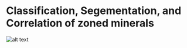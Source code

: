 # Classification, Segementation, and Correlation of zoned minerals

![alt text](https://github.com/tom-sheldrake/ClassificationSegmentationCorrelation/blob/CSC_schema.png?raw=true)
